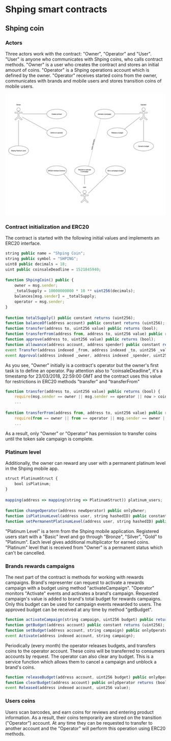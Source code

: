 # Shping smart contracts

## Shping coin

### Actors

Three actors work with the contract: "Owner", "Operator" and "User". "User" is anyone who communicates with Shping coins, who calls contract methods. "Owner" is a user who creates the contract and stores an initial amount of coins. "Operator" is a Shping operations account which is defined by the owner. "Operator" receives started coins from the owner, communicates with brands and mobile users and stores transition coins of mobile users.

![Use Cases](https://raw.githubusercontent.com/shping/smart-contracts/master/media/SHC%20Use%20Cases.png)

### Contract initialization and ERC20
The contract is started with the following initial values and implements an ERC20 interface.

```javascript
string public name = "Shping Coin"; 
string public symbol = "SHPING";
uint8 public decimals = 18;
uint public coinsaleDeadline = 1521845940;

function ShpingCoin() public {
    owner = msg.sender;
    _totalSupply = 10000000000 * 10 ** uint256(decimals);
    balances[msg.sender] = _totalSupply;
    operator = msg.sender;
}

function totalSupply() public constant returns (uint256);
function balanceOf(address account) public constant returns (uint256);
function transfer(address to, uint256 value) public returns (bool);
function transferFrom(address from, address to, uint256 value) public returns (bool);
function approve(address to, uint256 value) public returns (bool);
function allowance(address account, address spender) public constant returns (uint256);
event Transfer(address indexed _from, address indexed _to, uint256 _value);
event Approval(address indexed _owner, address indexed _spender, uint256 _value);
```
As you see, "Owner" initially is a contract's operator but the owner's first task is to define an operator. Pay attention also to "coinsaleDeadline", it's a timestamp for 23/03/2018, 22:59:00 GMT and the contract uses this value for restrictions in ERC20 methods "transfer" and "transferFrom"

```javascript
function transfer(address to, uint256 value) public returns (bool) {
    require(msg.sender == owner || msg.sender == operator || now > coinsaleDeadline);
    ...

function transferFrom(address from, address to, uint256 value) public returns (bool) {
    require(from == owner || from == operator || msg.sender == owner || msg.sender == operator || now > coinsaleDeadline);
    ...
```

As a result, only "Owner" or "Operator" has permission to transfer coins until the token sale campaign is complete.

### Platinum level

Additionally, the owner can reward any user with a permanent platinum level in the Shping mobile app.

```javascript
struct PlatinumStruct {
    bool isPlatinum;
}

mapping(address => mapping(string => PlatinumStruct)) platinum_users;

function changeOperator(address newOperator) public onlyOwner;
function isPlatinumLevel(address user, string hashedID) public constant returns (bool);
function setPermanentPlatinumLevel(address user, string hashedID) public onlyOwner returns (bool);
```

"Platinum Level" is a term from the Shping mobile application. Registered users start with a "Basic" level and go through "Bronze", "Silver", "Gold" to "Platinum". Each level gives additional multiplicator for earned coins. "Platinum" level that is received from "Owner" is a permanent status which can't be cancelled.

### Brands rewards campaigns
The next part of the contract is methods for working with rewards campaigns. Brand's representer can request to activate a rewards campaign with a budget using method "activateCampaign". "Operator" monitors "Activate" events and activates a brand's campaign. Requested campaign's value is added to brand's total budget for rewards campaigns. Only this budget can be used for campaign events rewarded to users. The approved budget can be received at any time by method "getBudget".

```javascript
function activateCampaign(string campaign, uint256 budget) public returns (bool);
function getBudget(address account) public constant returns (uint256);
function setBudget(address account, string campaign) public onlyOperator returns(bool);
event Activate(address indexed account, string campaign);
```
Periodically (every month) the operator releases budgets, and transfers coins to the operator account. These coins will be transferred to consumers accounts by request. The operator can also clear any budget. This is a service function which allows them to cancel a campaign and unblock a brand's coins.

```javascript
function releaseBudget(address account, uint256 budget) public onlyOperator returns (bool);
function clearBudget(address account) public onlyOperator returns (bool);
event Released(address indexed account, uint256 value);
```

### Users coins
Users scan barcodes, and earn coins for reviews and entering product information. As a result, their coins temporarily are stored on the transition ("Operator") account. At any time they can be requested to transfer to another account and the "Operator" will perform this operation using ERC20 methods.